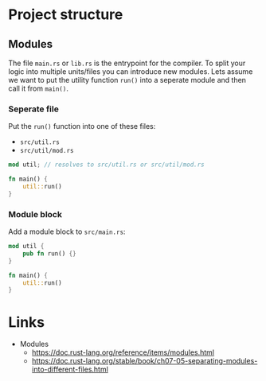 # Project structure
## Modules
The file `main.rs` or `lib.rs` is the entrypoint for the compiler.
To split your logic into multiple units/files you can introduce new modules.
Lets assume we want to put the utility function `run()` into a seperate module and then  call it from `main()`.

### Seperate file
Put the `run()` function into one of these files:
* `src/util.rs`
* `src/util/mod.rs`

```rust
mod util; // resolves to src/util.rs or src/util/mod.rs

fn main() {
    util::run()
}
```

### Module block
Add a module block to `src/main.rs`:
```rust
mod util {
    pub fn run() {}
}

fn main() {
    util::run()
}
```
# Links
* Modules
  * https://doc.rust-lang.org/reference/items/modules.html
  * https://doc.rust-lang.org/stable/book/ch07-05-separating-modules-into-different-files.html

